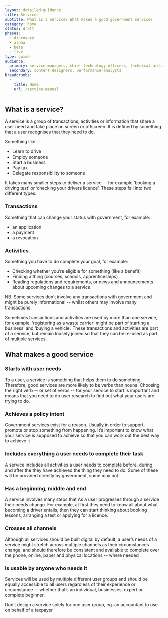 ```yaml
---
layout: detailed-guidance
title: Services
subtitle: What is a service? What makes a good government service?
category: home
status: draft
phases:
  - discovery
  - alpha
  - beta
  - live
type: guide
audience:
  primary: service-managers, chief-technology-officers, technical-architects, designers, user-researchers
  secondary: content-designers, performance-analysts
breadcrumbs:
  -
    title: Home
    url: /service-manual
---
```


## What is a service?

A service is a group of transactions, activities or information that share a user need and take place on screen or offscreen. It is defined by something that a user recognises that they need to do.

Something like:

* Learn to drive
* Employ someone
* Start a business
* Pay tax
* Delegate responsibility to someone

It takes many smaller steps to deliver a service -- for example ‘booking a driving test’ or ‘checking your drivers licence’. These steps fall into two different types:

### Transactions

Something that can change your status with government, for example:

* an application
* a payment
* a revocation

### Activities

Something you have to do complete your goal, for example:

* Checking whether you’re eligible for something (like a benefit)
* Finding a thing (courses, schools, apprenticeships)
* Reading regulations and requirements, or news and announcements about upcoming changes to a service

NB. Some services don’t involve any transactions with government and might be purely informational -- whilst others may involve many transactions.

Sometimes transactions and activities are used by more than one service, for example, ‘registering as a waste carrier’ might be part of starting a business’ and ‘buying a vehicle’. These transactions and activities are part of a service, but remain loosely joined so that they can be re-used as part of multiple services.


## What makes a good service

### Starts with user needs

To a user, a service is something that helps them to do something. Therefore, good services are more likely to be verbs than nouns.
Choosing the right verb -- or set of verbs -- for your service to start is important and means that you need to do user research to find out what your users are trying to do.

### Achieves a policy intent

Government services exist for a reason. Usually in order to support, promote or stop something from happening. It’s important to know what your service is supposed to achieve so that you can work out the best way to achieve it

### Includes everything a user needs to complete their task

A service includes all activities a user needs to complete before, during, and after the they have achieved the thing they need to do. Some of these will be provided directly by government, some may not.

### Has a beginning, middle and end

A service involves many steps that As a user progresses through a service their needs change. For example, at first they need to know all about what becoming a driver entails, then they can start thinking about booking lessons, arranging a test or applying for a licence.

### Crosses all channels

Although all services should be built digital by default, a user’s needs of a service might stretch across multiple channels as their circumstances change, and should therefore be consistent and available to complete over the phone, online, paper and physical locations -- where needed

### Is usable by anyone who needs it

Services will be used by multiple different user groups and should be equally accessible to all users regardless of their experience or circumstance -- whether that’s an individual, businesses, expert or complete beginner.

Don’t design a service solely for one user group, eg. an accountant to use on behalf of a taxpayer
